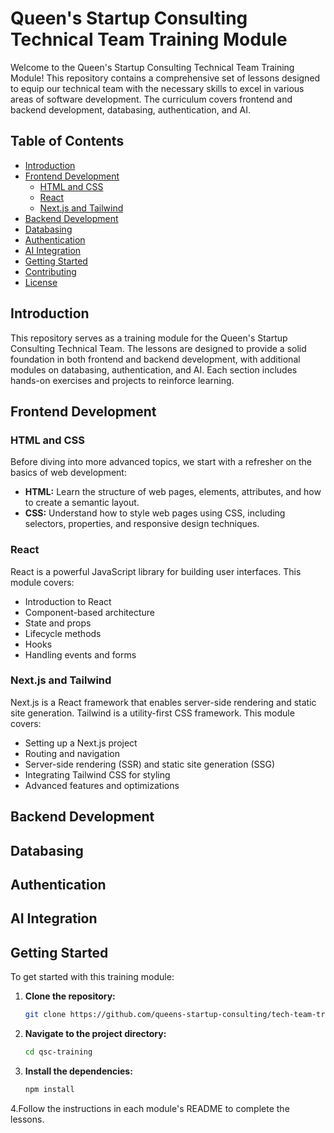 # Queen's Startup Consulting Technical Team Training Module

Welcome to the Queen's Startup Consulting Technical Team Training Module! This repository contains a comprehensive set of lessons designed to equip our technical team with the necessary skills to excel in various areas of software development. The curriculum covers frontend and backend development, databasing, authentication, and AI.

## Table of Contents

- [Introduction](#introduction)
- [Frontend Development](#frontend-development)
  - [HTML and CSS](#html-and-css)
  - [React](#react)
  - [Next.js and Tailwind](#nextjs-and-tailwind)
- [Backend Development](#backend-development)
- [Databasing](#databasing)
- [Authentication](#authentication)
- [AI Integration](#ai-integration)
- [Getting Started](#getting-started)
- [Contributing](#contributing)
- [License](#license)

## Introduction

This repository serves as a training module for the Queen's Startup Consulting Technical Team. The lessons are designed to provide a solid foundation in both frontend and backend development, with additional modules on databasing, authentication, and AI. Each section includes hands-on exercises and projects to reinforce learning.

## Frontend Development

### HTML and CSS

Before diving into more advanced topics, we start with a refresher on the basics of web development:

- **HTML:** Learn the structure of web pages, elements, attributes, and how to create a semantic layout.
- **CSS:** Understand how to style web pages using CSS, including selectors, properties, and responsive design techniques.

### React

React is a powerful JavaScript library for building user interfaces. This module covers:

- Introduction to React
- Component-based architecture
- State and props
- Lifecycle methods
- Hooks
- Handling events and forms

### Next.js and Tailwind

Next.js is a React framework that enables server-side rendering and static site generation. Tailwind is a utility-first CSS framework. This module covers:

- Setting up a Next.js project
- Routing and navigation
- Server-side rendering (SSR) and static site generation (SSG)
- Integrating Tailwind CSS for styling
- Advanced features and optimizations

## Backend Development

## Databasing

## Authentication

## AI Integration

## Getting Started

To get started with this training module:

1. **Clone the repository:**
   ```bash
   git clone https://github.com/queens-startup-consulting/tech-team-training.git

2. **Navigate to the project directory:**
   ```bash
   cd qsc-training

3. **Install the dependencies:**
   ```bash
   npm install

4.Follow the instructions in each module's README to complete the lessons.


